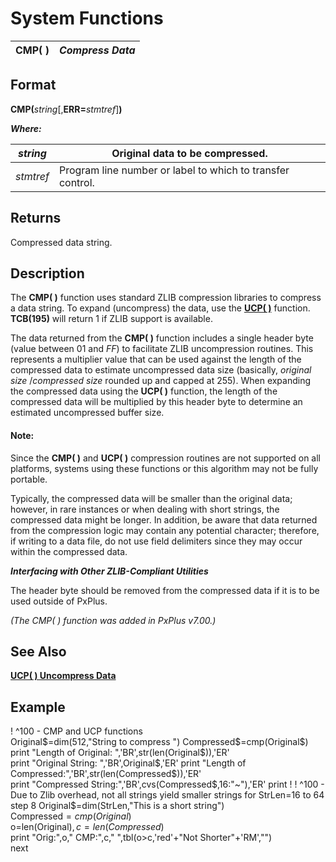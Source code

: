 # System Functions

**CMP( )** |  **_Compress Data_**  
---|---  
  
##  Format

**CMP(**_string_[,**ERR=**_stmtref_]**)**  
  
**_Where:_**

_string_ |  Original data to be compressed.  
---|---  
_stmtref_ |  Program line number or label to which to transfer control.  
  
##  Returns

Compressed data string. 

##  Description

The **CMP( )** function uses standard ZLIB compression libraries to compress a data string. To expand (uncompress) the data, use the [**UCP( )**](ucp.md) function. **TCB(195)** will return 1 if ZLIB support is available.

The data returned from the **CMP( )** function includes a single header byte (value between $01$ and $FF$) to facilitate ZLIB uncompression routines. This represents a multiplier value that can be used against the length of the compressed data to estimate uncompressed data size (basically, _original_ _size_ /_compressed size_ rounded up and capped at 255). When expanding the compressed data using the **UCP( )** function, the length of the compressed data will be multiplied by this header byte to determine an estimated uncompressed buffer size.

#### **Note:**  
Since the **CMP( )** and **UCP( )** compression routines are not supported on all platforms, systems using these functions or this algorithm may not be fully portable.

Typically, the compressed data will be smaller than the original data; however, in rare instances or when dealing with short strings, the compressed data might be longer. In addition, be aware that data returned from the compression logic may contain any potential character; therefore, if writing to a data file, do not use field delimiters since they may occur within the compressed data.

**_Interfacing with Other ZLIB-Compliant Utilities_**

The header byte should be removed from the compressed data if it is to be used outside of PxPlus.

_(The CMP( ) function was added in PxPlus v7.00.)_

##  See Also

[**UCP( ) Uncompress Data**](ucp.md)

##  Example

! ^100 - CMP and UCP functions  
Original$=dim(512,"String to compress ")  
Compressed$=cmp(Original$)  
print "Length of Original: ",'BR',str(len(Original$)),'ER'  
print "Original String: ",'BR',Original$,'ER'  
print "Length of Compressed:",'BR',str(len(Compressed$)),'ER'  
print "Compressed String:",'BR',cvs(Compressed$,16:"~"),'ER'  
print  
!  
! ^100 - Due to Zlib overhead, not all strings yield smaller strings  
for StrLen=16 to 64 step 8  
Original$=dim(StrLen,"This is a short string")  
Compressed$=cmp(Original$)  
o=len(Original$),c=len(Compressed$)  
print "Orig:",o," CMP:",c," ",tbl(o>c,'red'+"Not Shorter"+'RM',"")  
next
